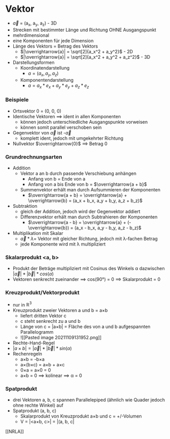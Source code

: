 # Vektor
+ $\overrightarrow{a}$ = (a<sub>x</sub>, a<sub>y</sub>, a<sub>z</sub>) - 3D
+ Strecken mit bestimmter Länge und Richtung OHNE Ausgangspunkt
+ mehrdimensional
+ eine Komponenten für jede Dimension
+ Länge des Vektors = Betrag des Vektors
	+ $|\overrightarrow{a}| = \sqrt[2]{a_x^2 + a_y^2}$ - 2D
	+ $|\overrightarrow{a}| = \sqrt[2]{a_x^2 + a_y^2 + a_z^2}$ - 3D
+ Darstellungsformen
	+ Koordinatendarstellung
		+ $a = (a_x, a_y, a_z)$
	+ Komponentendarstellung
		+ $a = a_x*e_x + a_y*e_y + a_z*e_z$

### Beispiele
+ Ortsvektor 0 = (0, 0, 0)
+ Identische Vektoren ==> ident in allen Komponenten
	+ können jedoch unterschiedliche Ausgangspunkte vorweisen
	+ können somit parallel verschoben sein
+ Gegenvektor von $\overrightarrow{a}$ ist -$\overrightarrow{a}$
	+ komplett ident, jedoch mit umgekehrter Richtung
+ Nullvektor  $\overrightarrow{0}$ ==> Betrag 0

### Grundrechnungsarten
+ Addition
	+ Vektor a an b durch passende Verschiebung anhängen
		+ Anfang von b = Ende von a
		+ Anfang von a bis Ende von b =  $\overrightarrow{a + b}$
	+ Summenvektor erhält man durch Aufsummieren der Komponenten
		+ $\overrightarrow{a + b} = \overrightarrow{a} + \overrightarrow{b} = (a_x + b_x, a_y + b_y, a_z + b_z)$ 
+ Subtraktion
	+ gleich der Addition, jedoch wird der Gegenvektor addiert
	+ Differenzvektor  erhält man durch Subtrahieren der Komponenten
		+ $\overrightarrow{a - b} = \overrightarrow{a} + (- \overrightarrow{b}) = (a_x - b_x, a_y - b_y, a_z - b_z)$
+ Multiplikation mit Skalar
	+  $\overrightarrow{a} * λ =$ Vektor mit gleicher Richtung, jedoch mit λ-fachen Betrag
	+  jede Komponente wird mit λ multipliziert
  
### Skalarprodukt <a, b>
+  Produkt der Beträge multipliziert mit Cosinus des Winkels α dazwischen $|\overrightarrow{a}| * |\overrightarrow{b}| * cos(α)$
+  Vektoren senkrecht zueinander ==> cos(90°) = 0 ==> Skalarprodukt = 0
### Kreuzprodukt/Vektorprodukt
+  nur in $ℝ^3$
+  Kreuzprodukt zweier Vektoren a und b = a×b
	+  liefert dritten Vektor c
	+  c steht senkrecht zu a und b
	+  Länge von c = |a×b| = Fläche des von a und b aufgespannten Parallelogramm
	+  ![[Pasted image 20211109131952.png]]
+  Rechte-Hand-Regel
+ $|a×b| = |\overrightarrow{a}| * |\overrightarrow{b}| * sin(α)$
+ Rechenregeln
	+ a×b = -b×a
	+ a×(b×c) = a×b + a×c
	+ 0×a = a×0 = 0
	+ a×b = 0 ==> kolinear ==> α = 0

### Spatprodukt
+  drei Vektoren a, b, c spannen Parallelepiped (ähnlich wie Quader jedoch ohne rechte Winkel) auf
+  Spatprodukt (a, b, c)
	+  Skalarprodukt von Kreuzprodukt a×b und c = +/-Volumen
	+ V = |<a×b, c>| = |(a, b, c|

[[NRLA]]